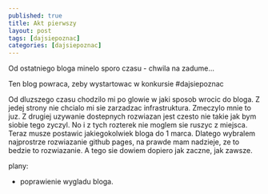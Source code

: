 ```yaml
---
published: true
title: Akt pierwszy
layout: post
tags: [dajsiepoznac]
categories: [dajsiepoznac]
---
```

Od ostatniego bloga minelo sporo czasu - chwila na zadume...

Ten blog powraca, zeby wystartowac w konkursie #dajsiepoznac

Od dluzszego czasu chodzilo mi po glowie w jaki sposob wrocic do bloga. Z jedej strony nie chcialo mi sie zarzadzac infrastruktura. Zmeczylo mnie to juz. Z drugiej uzywanie dostepnych rozwiazan jest czesto nie takie jak bym siobie tego zyczyl. No  i z tych rozterek nie moglem sie ruszyc z miejsca. Teraz musze postawic jakiegokolwiek bloga do 1 marca. Dlatego wybralem najprostrze rozwiazanie github pages, na prawde mam nadzieje, ze to bedzie to rozwiazanie. A tego sie dowiem dopiero jak zaczne, jak zawsze.

plany:
- poprawienie wygladu bloga.
